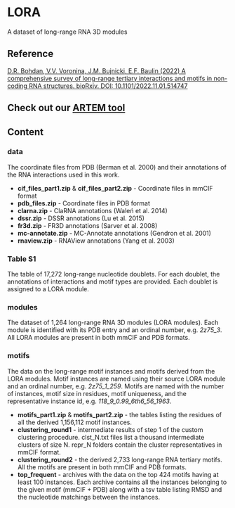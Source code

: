 # LORA

A dataset of long-range RNA 3D modules

## Reference

[D.R. Bohdan, V.V. Voronina, J.M. Bujnicki, E.F. Baulin (2022) A comprehensive survey of long-range tertiary interactions and motifs in non-coding RNA structures. bioRxiv. DOI: 10.1101/2022.11.01.514747](https://doi.org/10.1101/2022.11.01.514747)

## Check out our [ARTEM tool](https://github.com/david-bogdan-r/ARTEM)

## Content 

### data

The coordinate files from PDB (Berman et al. 2000) and their annotations of the RNA interactions used in this work.

- **cif_files_part1.zip** & **cif_files_part2.zip** - Coordinate files in mmCIF format
- **pdb_files.zip** - Coordinate files in PDB format
- **clarna.zip** - ClaRNA annotations (Waleń et al. 2014)
- **dssr.zip** - DSSR annotations (Lu et al. 2015)
- **fr3d.zip** - FR3D annotations (Sarver et al. 2008)
- **mc-annotate.zip** - MC-Annotate annotations (Gendron et al. 2001)
- **rnaview.zip** - RNAView annotations (Yang et al. 2003)

### Table S1

The table of 17,272 long-range nucleotide doublets. For each doublet, the annotations of interactions and motif types are provided. Each doublet is assigned to a LORA module.

### modules

The dataset of 1,264 long-range RNA 3D modules (LORA modules). Each module is identified with its PDB entry and an ordinal number, e.g. *2z75_3*. All LORA modules are present in both mmCIF and PDB formats.

### motifs

The data on the long-range motif instances and motifs derived from the LORA modules. Motif instances are named using their source LORA module and an ordinal number, e.g. *2z75_1_259*. Motifs are named with the number of instances, motif size in residues, motif uniqueness, and the representative instance id, e.g. *118_9_0.99_6th6_56_1963*.

- **motifs_part1.zip** & **motifs_part2.zip** - the tables listing the residues of all the derived 1,156,112 motif instances.
- **clustering_round1** - intermediate results of step 1 of the custom clustering procedure. clst_N.txt files list a thousand intermediate clusters of size N. repr_N folders contain the cluster representatives in mmCIF format.
- **clustering_round2** - the derived 2,733 long-range RNA tertiary motifs. All the motifs are present in both mmCIF and PDB formats.
- **top_frequent** - archives with the data on the top 424 motifs having at least 100 instances. Each archive contains all the instances belonging to the given motif (mmCIF + PDB) along with a tsv table listing RMSD and the nucleotide matchings between the instances.
